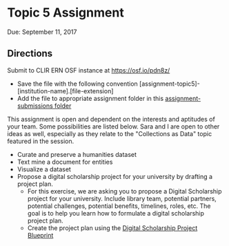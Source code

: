 # Topic 5 Assignment

Due: September 11, 2017

## Directions

Submit to CLIR ERN OSF instance at <https://osf.io/pdn8z/>
  * Save the file with the following convention [assignment-topic5]-[institution-name].[file-extension]
  * Add the file to appropriate assignment folder in this [assignment-submissions folder](https://drive.google.com/drive/folders/0B00qDiMLT3XdeHlJZmFUQ2Z0NkE?usp=sharing)

This assignment is open and dependent on the interests and aptitudes of your team. Some possibilities are listed below. Sara and I are open to other ideas as well, especially as they relate to the "Collections as Data" topic featured in the session.

  * Curate and preserve a humanities dataset
  * Text mine a document for entities
  * Visualize a dataset
  * Propose a digital scholarship project for your university by drafting a project plan.
    * For this exercise, we are asking you to propose a Digital Scholarship project for your university. Include library team, potential partners, potential challenges, potential benefits, timelines, roles, etc. The goal is to help you learn how to formulate a digital scholarship project plan.
    * Create the project plan using the [Digital Scholarship Project Blueprint](https://docs.google.com/document/d/1LpEUK2n7zEyIx1bNTcokDJ_CWFEgdJkXDGuU7Fgq9pE/edit?usp=sharing)
